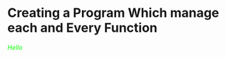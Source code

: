 <h1>Creating a Program Which manage each and Every Function</h1>
<label style="color: rgb(8, 255, 0);font-style: italic;font-family: revert-layer;">Hello</label>